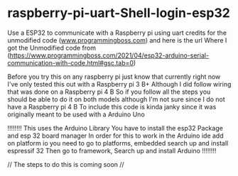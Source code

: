 # raspberry-pi-uart-Shell-login-esp32
Use a ESP32 to communicate with a Raspberry pi using uart
credits for the unmodified code (www.programmingboss.com) and here is the url Where I got the Unmodified code from (https://www.programmingboss.com/2021/04/esp32-arduino-serial-communication-with-code.html#gsc.tab=0)

Before you try this on any raspberry pi just know that currently right now I've only tested this out with a Raspberry pi 3 B+ 
Although I did follow wiring that was done on a Raspberry pi 4 B So if you follow all the steps you should be able to do it on both models although I'm not sure since I do not have a Raspberry pi 4 B
To include this code is kinda janky since it was originally meant to be used with a Arduino Uno

!!!!!!!!             This uses the Arduino Library You have to install the esp32 Package and esp 32 board manager In order for this to work in the Arduino ide add on platform io you need to go to platforms, embedded search up and install espressif 32 Then go to framework, Search up and install Arduino          !!!!!!!!


//               The steps to do this is coming soon                   //
